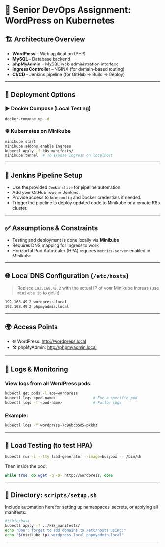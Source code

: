 # 🧪 Senior DevOps Assignment: WordPress on Kubernetes

## 🏗️ Architecture Overview
- **WordPress** – Web application (PHP)
- **MySQL** – Database backend
- **phpMyAdmin** – MySQL web administration interface
- **Ingress Controller** – NGINX (for domain-based routing)
- **CI/CD** – Jenkins pipeline (for GitHub → Build → Deploy)

---

## 🚀 Deployment Options

### ▶️ Docker Compose (Local Testing)
```bash
docker-compose up -d
```

### ☸️ Kubernetes on Minikube
```bash
minikube start
minikube addons enable ingress
kubectl apply -f k8s_manifests/
minikube tunnel  # To expose Ingress on localhost
```

---

## 🔧 Jenkins Pipeline Setup
- Use the provided `Jenkinsfile` for pipeline automation.
- Add your GitHub repo in Jenkins.
- Provide access to `kubeconfig` and Docker credentials if needed.
- Trigger the pipeline to deploy updated code to Minikube or a remote K8s cluster.

---

## ✅ Assumptions & Constraints
- Testing and deployment is done locally via **Minikube**
- Requires DNS mapping for Ingress to work
- Horizontal Pod Autoscaler (HPA) requires `metrics-server` enabled in Minikube

---

## 🌐 Local DNS Configuration (`/etc/hosts`)
> Replace `192.168.49.2` with the actual IP of your Minikube Ingress (use `minikube ip` to get it)

```bash
192.168.49.2 wordpress.local
192.168.49.2 phpmyadmin.local
```

---

## 🌍 Access Points
- 🌐 WordPress: http://wordpress.local
- 🛠️ phpMyAdmin: http://phpmyadmin.local

---

## 📜 Logs & Monitoring

### View logs from all WordPress pods:
```bash
kubectl get pods -l app=wordpress
kubectl logs <pod-name>                 # For a specific pod
kubectl logs -f <pod-name>              # Follow logs
```

### Example:
```bash
kubectl logs -f wordpress-7c96bcb5d5-pxkhz
```

---

## 🔁 Load Testing (to test HPA)
```bash
kubectl run -i --tty load-generator --image=busybox -- /bin/sh
```
Then inside the pod:
```sh
while true; do wget -q -O- http://wordpress; done
```

---

## 📂 Directory: `scripts/setup.sh`
Include automation here for setting up namespaces, secrets, or applying all manifests:

```bash
#!/bin/bash
kubectl apply -f ../k8s_manifests/
echo "Don't forget to add domains to /etc/hosts using:"
echo "$(minikube ip) wordpress.local phpmyadmin.local"
```

---
